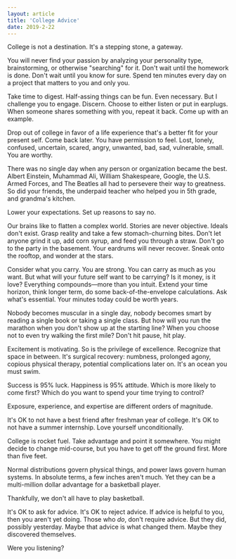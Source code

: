 ```yaml
---
layout: article
title: 'College Advice'
date: 2019-2-22
---
```


College is not a destination. It's a stepping stone, a gateway.

You will never find your passion by analyzing your personality type, brainstorming, or otherwise "searching" for it. Don't wait until the homework is done. Don't wait until you know for sure. Spend ten minutes every day on a project that matters to you and only you.

Take time to digest. Half-assing things can be fun. Even necessary. But I challenge you to engage. Discern. Choose to either listen or put in earplugs. When someone shares something with you, repeat it back. Come up with an example.  

Drop out of college in favor of a life experience that's a better fit for your present self. Come back later. You have permission to feel. Lost, lonely, confused, uncertain, scared, angry, unwanted, bad, sad, vulnerable, small. You are worthy.

There was no single day when any person or organization became the best. Albert Einstein, Muhammad Ali, William Shakespeare, Google, the U.S. Armed Forces, and The Beatles all had to persevere their way to greatness. So did your friends, the underpaid teacher who helped you in 5th grade, and grandma's kitchen.

Lower your expectations. Set up reasons to say no.

Our brains like to flatten a complex world. Stories are never objective. Ideals don't exist. Grasp reality and take a few stomach-churning bites. Don't let anyone grind it up, add corn syrup, and feed you through a straw. Don't go to the party in the basement. Your eardrums will never recover. Sneak onto the rooftop, and wonder at the stars.

Consider what you carry. You are strong. You can carry as much as you want. But what will your future self want to be carrying? Is it money, is it love? Everything compounds&mdash;more than you intuit. Extend your time horizon, think longer term, do some back-of-the-envelope calculations. Ask what's essential. Your minutes today could be worth years.

Nobody becomes muscular in a single day, nobody becomes smart by reading a single book or taking a single class. But how will you run the marathon when you don't show up at the starting line? When you choose not to even try walking the first mile? Don't hit pause, hit play.

Excitement is motivating. So is the privilege of excellence. Recognize that space in between. It's surgical recovery: numbness, prolonged agony, copious physical therapy, potential complications later on. It's an ocean you must swim.

Success is 95% luck. Happiness is 95% attitude. Which is more likely to come first? Which do you want to spend your time trying to control?

Exposure, experience, and expertise are different orders of magnitude.

It's OK to not have a best friend after freshman year of college. It's OK to not have a summer internship. Love yourself unconditionally.

College is rocket fuel. Take advantage and point it somewhere. You might decide to change mid-course, but you have to get off the ground first. More than five feet.

Normal distributions govern physical things, and power laws govern human systems. In absolute terms, a few inches aren't much. Yet they can be a multi-million dollar advantage for a basketball player.

Thankfully, we don't all have to play basketball.

It's OK to ask for advice. It's OK to reject advice. If advice is helpful to you, then you aren't yet doing. Those who _do_, don't require advice. But they did, possibly yesterday. Maybe that advice is what changed them. Maybe they discovered themselves.

Were you listening?
